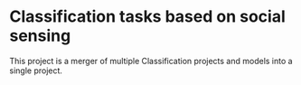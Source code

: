 # Classification tasks based on social sensing

This project is a merger of multiple Classification projects and models into a single project.
